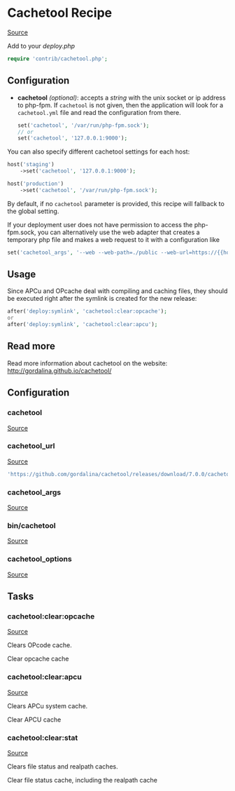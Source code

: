 <!-- DO NOT EDIT THIS FILE! -->
<!-- Instead edit contrib/cachetool.php -->
<!-- Then run bin/docgen -->

# Cachetool Recipe

[Source](/contrib/cachetool.php)



Add to your _deploy.php_

```php
require 'contrib/cachetool.php';
```

## Configuration

- **cachetool** *(optional)*: accepts a *string* with the unix socket or ip address to php-fpm. If `cachetool` is not given, then the application will look for a `cachetool.yml` file and read the configuration from there.

    ```php
    set('cachetool', '/var/run/php-fpm.sock');
    // or
    set('cachetool', '127.0.0.1:9000');
    ```

You can also specify different cachetool settings for each host:
```php
host('staging')
    ->set('cachetool', '127.0.0.1:9000');

host('production')
    ->set('cachetool', '/var/run/php-fpm.sock');
```

By default, if no `cachetool` parameter is provided, this recipe will fallback to the global setting.

If your deployment user does not have permission to access the php-fpm.sock, you can alternatively use
the web adapter that creates a temporary php file and makes a web request to it with a configuration like
```php
set('cachetool_args', '--web --web-path=./public --web-url=https://{{hostname}}');
```

## Usage

Since APCu and OPcache deal with compiling and caching files, they should be executed right after the symlink is created for the new release:

```php
after('deploy:symlink', 'cachetool:clear:opcache');
or
after('deploy:symlink', 'cachetool:clear:apcu');
```

## Read more

Read more information about cachetool on the website:
http://gordalina.github.io/cachetool/


## Configuration
### cachetool
[Source](https://github.com/deployphp/deployer/blob/master/contrib/cachetool.php#L53)





### cachetool_url
[Source](https://github.com/deployphp/deployer/blob/master/contrib/cachetool.php#L54)



```php title="Default value"
'https://github.com/gordalina/cachetool/releases/download/7.0.0/cachetool.phar'
```


### cachetool_args
[Source](https://github.com/deployphp/deployer/blob/master/contrib/cachetool.php#L55)





### bin/cachetool
[Source](https://github.com/deployphp/deployer/blob/master/contrib/cachetool.php#L56)





### cachetool_options
[Source](https://github.com/deployphp/deployer/blob/master/contrib/cachetool.php#L62)






## Tasks

### cachetool:clear:opcache
[Source](https://github.com/deployphp/deployer/blob/master/contrib/cachetool.php#L79)

Clears OPcode cache.

Clear opcache cache


### cachetool:clear:apcu
[Source](https://github.com/deployphp/deployer/blob/master/contrib/cachetool.php#L87)

Clears APCu system cache.

Clear APCU cache


### cachetool:clear:stat
[Source](https://github.com/deployphp/deployer/blob/master/contrib/cachetool.php#L95)

Clears file status and realpath caches.

Clear file status cache, including the realpath cache


